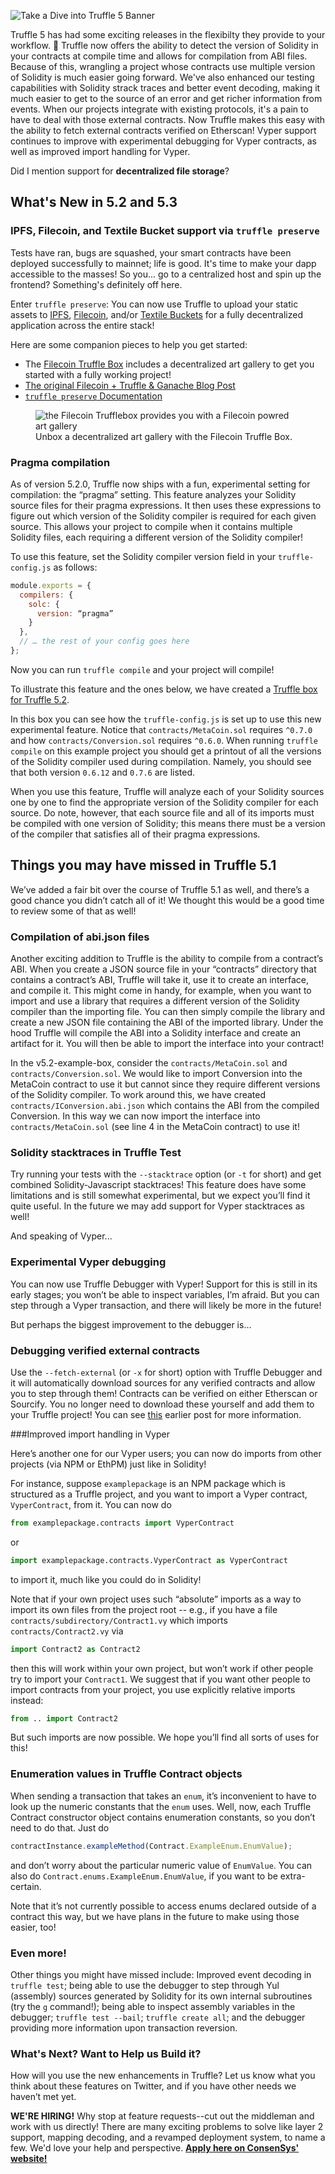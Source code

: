 ![Take a Dive into Truffle 5 Banner](/img/blog/take-a-dive-into-truffle-5/blog-header.png)

Truffle 5 has had some exciting releases in the flexibilty they provide to your workflow. 🌊 Truffle now offers the ability to detect the version of Solidity in your contracts at compile time and allows for compilation from ABI files. Because of this, wrangling a project whose contracts use multiple version of Solidity is much easier going forward. We've also enhanced our testing capabilities with Solidity strack traces and better event decoding, making it much easier to get to the source of an error and get richer information from events. When our projects integrate with existing protocols, it's a pain to have to deal with those external contracts. Now Truffle makes this easy with the ability to fetch external contracts verified on Etherscan! Vyper support continues to improve with experimental debugging for Vyper contracts, as well as improved import handling for Vyper.

Did I mention support for **decentralized file storage**?

## What's New in 5.2 and 5.3

### IPFS, Filecoin, and Textile Bucket support via `truffle preserve`

Tests have ran, bugs are squashed, your smart contracts have been deployed successfully to mainnet; life is good. It's time to make your dapp accessible to the masses! So you... go to a centralized host and spin up the frontend? Something's definitely off here.

Enter `truffle preserve`: You can now use Truffle to upload your static assets to [IPFS](https://ipfs.io/), [Filecoin](https://filecoin.io/), and/or [Textile Buckets](https://docs.textile.io/buckets/) for a fully decentralized application across the entire stack!

Here are some companion pieces to help you get started:
- The [Filecoin Truffle Box](https://github.com/truffle-box/filecoin-box) includes a decentralized art gallery to get you started with a fully working project!
- [The original Filecoin + Truffle & Ganache Blog Post](/blog/truffle-and-ganache-now-come-in-filecoin-flavor)
- [`truffle preserve` Documentation](/docs/truffle/getting-started/preserving-files-and-content-to-storage-platforms)

<figure>
  <img class="mb-4 w-100" src="https://github.com/truffle-box/filecoin-box/raw/master/screenshots/sample-ui.png?raw=true" alt="the Filecoin Trufflebox provides you with a Filecoin powred art gallery">
  <figcaption class="text-center font-italic">Unbox a decentralized art gallery with the Filecoin Truffle Box.</figcaption>
</figure>

### Pragma compilation

As of version 5.2.0, Truffle now ships with a fun, experimental setting for compilation: the “pragma” setting. This feature analyzes your Solidity source files for their pragma expressions. It then uses these expressions to figure out which version of the Solidity compiler is required for each given source. This allows your project to compile when it contains multiple Solidity files, each requiring a different version of the Solidity compiler!

To use this feature, set the Solidity compiler version field in your `truffle-config.js` as follows:

```javascript
module.exports = {
  compilers: {
    solc: {
      version: “pragma”
    }
  },
  // … the rest of your config goes here
};
```

Now you can run `truffle compile` and your project will compile!

To illustrate this feature and the ones below, we have created a [Truffle box for Truffle 5.2](https://github.com/truffle-box/v5.2-example-box).

In this box you can see how the `truffle-config.js` is set up to use this new experimental feature. Notice that `contracts/MetaCoin.sol` requires `^0.7.0` and how `contracts/Conversion.sol` requires `^0.6.0`. When running `truffle compile` on this example project you should get a printout of all the versions of the Solidity compiler used during compilation. Namely, you should see that both version `0.6.12` and `0.7.6` are listed.

When you use this feature, Truffle will analyze each of your Solidity sources one by one to find the appropriate version of the Solidity compiler for each source. Do note, however, that each source file and all of its imports must be compiled with one version of Solidity; this means there must be a version of the compiler that satisfies all of their pragma expressions.

## Things you may have missed in Truffle 5.1

We’ve added a fair bit over the course of Truffle 5.1 as well, and there’s a good chance you didn’t catch all of it!  We thought this would be a good time to review some of that as well!

### Compilation of abi.json files

Another exciting addition to Truffle is the ability to compile from a contract’s ABI. When you create a JSON source file in your “contracts” directory that contains a contract’s ABI, Truffle will take it, use it to create an interface, and compile it. This might come in handy, for example, when you want to import and use a library that requires a different version of the Solidity compiler than the importing file. You can then simply compile the library and create a new JSON file containing the ABI of the imported library. Under the hood Truffle will compile the ABI into a Solidity interface and create an artifact for it. You will then be able to import the interface into your contract!

In the v5.2-example-box, consider the `contracts/MetaCoin.sol` and `contracts/Conversion.sol`. We would like to import Conversion into the MetaCoin contract to use it but cannot since they require different versions of the Solidity compiler.  To work around this, we have created `contracts/IConversion.abi.json` which contains the ABI from the compiled Conversion. In this way we can now import the interface into `contracts/MetaCoin.sol` (see line 4 in the MetaCoin contract) to use it!

### Solidity stacktraces in Truffle Test

Try running your tests with the `--stacktrace` option (or `-t` for short) and get combined Solidity-Javascript stacktraces!  This feature does have some limitations and is still somewhat experimental, but we expect you’ll find it quite useful.  In the future we may add support for Vyper stacktraces as well!  

And speaking of Vyper...

### Experimental Vyper debugging

You can now use Truffle Debugger with Vyper!  Support for this is still in its early stages; you won’t be able to inspect variables, I’m afraid.  But you can step through a Vyper transaction, and there will likely be more in the future!

But perhaps the biggest improvement to the debugger is...

### Debugging verified external contracts

Use the `--fetch-external` (or `-x` for short) option with Truffle Debugger and it will automatically download sources for any verified contracts and allow you to step through them!  Contracts can be verified on either Etherscan or Sourcify.  You no longer need to download these yourself and add them to your Truffle project!  You can see [this](https://www.trufflesuite.com/blog/debugging-verified-external-contracts-with-truffle-debugger) earlier post for more information.

###Improved import handling in Vyper

Here’s another one for our Vyper users; you can now do imports from other projects (via NPM or EthPM) just like in Solidity!

For instance, suppose `examplepackage` is an NPM package which is structured as a Truffle project, and you want to import a Vyper contract, `VyperContract`, from it.  You can now do

```python
from examplepackage.contracts import VyperContract
```

or

```python
import examplepackage.contracts.VyperContract as VyperContract
```

to import it, much like you could do in Solidity!

Note that if your own project uses such “absolute” imports as a way to import its own files from the project root -- e.g., if you have a file `contracts/subdirectory/Contract1.vy` which imports `contracts/Contract2.vy` via

```python
import Contract2 as Contract2
```

then this will work within your own project, but won’t work if other people try to import your `Contract1`.  We suggest that if you want other people to import contracts from your project, you use explicitly relative imports instead:

```python
from .. import Contract2
```

But such imports are now possible.  We hope you’ll find all sorts of uses for this!

### Enumeration values in Truffle Contract objects

When sending a transaction that takes an `enum`, it’s inconvenient to have to look up the numeric constants that the `enum` uses.  Well, now, each Truffle Contract constructor object contains enumeration constants, so you don’t need to do that.  Just do

```javascript
contractInstance.exampleMethod(Contract.ExampleEnum.EnumValue);
```

and don’t worry about the particular numeric value of `EnumValue`.  You can also do `Contract.enums.ExampleEnum.EnumValue`, if you want to be extra-certain.

Note that it’s not currently possible to access enums declared outside of a contract this way, but we have plans in the future to make using those easier, too!

### Even more!

Other things you might have missed include: Improved event decoding in `truffle test`; being able to use the debugger to step through Yul (assembly) sources generated by Solidity for its own internal subroutines (try the `g` command!); being able to inspect assembly variables in the debugger; `truffle test --bail`; `truffle create all`; and the debugger providing more information upon transaction reversion.

### What's Next? Want to Help us Build it?

How will you use the new enhancements in Truffle? Let us know what you think about these features on Twitter, and if you have other needs we haven’t met yet.

<p class="alert alert-info m-t-2">
<i class="fas fa-info-circle"></i> <strong>WE'RE HIRING!</strong> Why stop at feature requests--cut out the middleman and work with us directly! There are many exciting problems to solve like layer 2 support, mapping decoding, and a revamped deployment system, to name a few. We'd love your help and perspective. <strong><a href="https://consensys.net/open-roles/3004215/">Apply here on ConsenSys' website!</a></strong>
</p>

